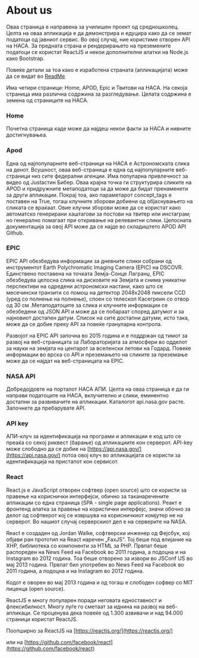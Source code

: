 # About us

Оваа страница е направена за училишен проект од средношколец. Целта на оваа апликација е да демонстрира и едуцира како да се земат податоци од јавниот сервис. Во овој случај, ние користиме отворен API на НАСА. За предната страна и рендерирањето на преземените податоци се користат ReactJS и некои дополнителни алатки на Node.js како Bootstrap.

Повеќе детали за тоа како е изработена страната (апликацијата) може да се видат во  [ReadMe](https://github.com/AngelaPan82/proektna/blob/master/Procitaj.md)

Има четири страници: Home, APOD, Epic и Твитови на НАСА.
На секоја страница има различна содржина за разгледување. Целата содржина е земена од страниците на НАСА.

### Home

Почетна страница каде може да најдеш некои факти за НАСА и нивните достигнувањеа.

### Apod

Една од најпопуларните веб-страници на НАСА е Астрономската слика на денот. Всушност, оваа веб-страница е една од најпопуларните веб-страници низ сите федерални агенции.
Има популарна привлечност за видео од Justастин Бибер. Оваа крајна точка ги
структурира сликите на APOD и придружните метаподатоци за да може да бидат
пренаменети за други апликации. Покрај тоа, ако параметарот concept_tags е поставен
на True, тогаш клучните зборови добиени од објаснувањето на сликата се враќаат.
Овие клучни зборови може да се користат како автоматско генерирани хаштагови
за постови на твитер или инстаграм; но генерално помагаат при откривање на
релевантни слики. Целосната документација за овој API може да се најде во складиштето
APOD API Github.

### ЕPIC

EPIC API обезбедува информации за дневните слики собрани од инструментот Earth Polychromatic Imaging Camera (EPIC) на DSCOVR. Единствено поставена на точката Земја-Сонце Лагранџ, EPIC обезбедува целосна слика на дисковите на Земјата и снима уникатни перспективи на одредени астрономски настани, како што се месечински транзити со помош на детектор 2048x2048 пиксели CCD (уред со полнење на полнење), споен со телескоп Касегреин со отвор од 30 см .Метаподатоците за слика и клучните информации се обезбедени од JSON API и може да се побараат според датумот и за најновиот достапен датум. Список на сите достапни датуми, исто така, може да се добие преку API за повеќе грануларна контрола.

Развојот на EPIC API започна во 2015 година и е поддржан од тимот за развој на веб-страницата за Лабораторијата за атмосфери во одделот
за науки на земјата на центарот за вселенски летови на Годард. Повеќе информации во врска со API и преземањето на сликите за преземање може да се најдат на веб-страницата на EPIC.


### NASA API

Добредојдовте на порталот НАСА АПИ. Целта на оваа страница е да ги направи податоците на НАСА, вклучително и слики, еминентно достапни за развивачите на апликации.
Каталогот api.nasa.gov расте. Започнете да пребарувате API.

### API key

АПИ-клуч за идентификација на програми и апликации е код што се преаќа со секој риквест (барање) од апликациите кон серверот. API-key може слободно да се добие на
[https://api.nasa.gov/](https://api.nasa.gov/) потоа овој клуч во апликацијата се користи за идентификација на пристапот кон сервисот.

### React

React.js e JavaScript отворен  софтвер (open source) што се користи за правење на кориснички интерфејси, обично за таканаречените апликации со една страница (SPA - single page applications). Реакт е фронтенд алатка за правење на користички интерфејс, значи обочно за делот од софтверот кој се извршува на корисничкиот комјутер не на серверот. Во нашиот случај серверскиот дел е на серверите на NASA.

React е создаден од Jordan Walke, софтверски инженер од Фејсбук, кој објави ран прототип на React наречен „FaxJS“. Тој беше под влијание на XHP, библиотека со компоненти за HTML за PHP. Првпат беше распореден на News Feed на Facebook во 2011 година, а подоцна и на Instagram во 2012 година. Тоа беше отворено за извори во JSConf US во мај 2013 година. Првпат бил употребен во News Feed на Facebook во 2011 година, а подоцна и на Instagram во 2012 година.

Кодот е оворен во мај 2013 година и од тогаш е слободен софвер со MIT лиценца (open source).

ReactJS e многу популарен поради неговата едноставност и флексибилност. Многу луѓе го сметаат за иднина на развој на веб-апликаци. Се проценува дека повеќе од 1.300 азвивачи и над 94.000 страници користат ReactJS.

Поопширно за ReactJS на [https://reactjs.org/](https://reactjs.org/)

или на [https://github.com/facebook/react](https://github.com/facebook/react)
